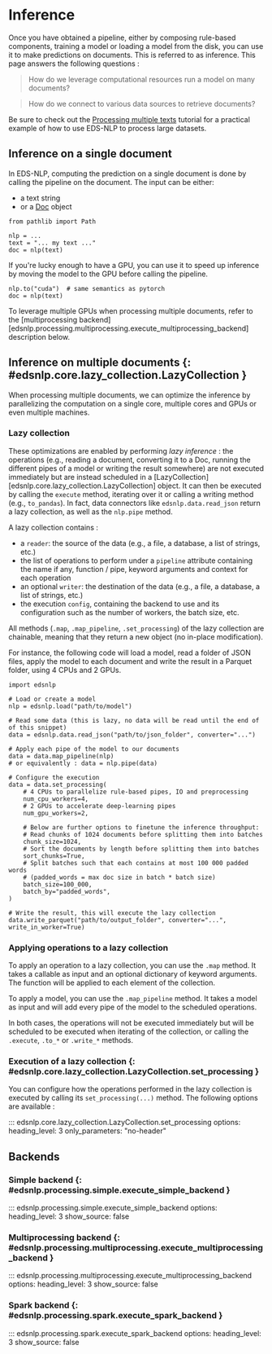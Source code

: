 # Inference

Once you have obtained a pipeline, either by composing rule-based components, training a model or loading a model from the disk, you can use it to make predictions on documents. This is referred to as inference. This page answers the following questions :

> How do we leverage computational resources run a model on many documents?

> How do we connect to various data sources to retrieve documents?

Be sure to check out the [Processing multiple texts](/tutorials/multiple-texts) tutorial for a practical example of how to use EDS-NLP to process large datasets.

## Inference on a single document

In EDS-NLP, computing the prediction on a single document is done by calling the pipeline on the document. The input can be either:

- a text string
- or a [Doc](https://spacy.io/api/doc) object

```{ .python .no-check }
from pathlib import Path

nlp = ...
text = "... my text ..."
doc = nlp(text)
```

If you're lucky enough to have a GPU, you can use it to speed up inference by moving the model to the GPU before calling the pipeline.

```{ .python .no-check }
nlp.to("cuda")  # same semantics as pytorch
doc = nlp(text)
```

To leverage multiple GPUs when processing multiple documents, refer to the [multiprocessing backend][edsnlp.processing.multiprocessing.execute_multiprocessing_backend] description below.

## Inference on multiple documents {: #edsnlp.core.lazy_collection.LazyCollection }

When processing multiple documents, we can optimize the inference by parallelizing the computation on a single core, multiple cores and GPUs or even multiple machines.

### Lazy collection

These optimizations are enabled by performing *lazy inference* : the operations (e.g., reading a document, converting it to a Doc, running the different pipes of a model or writing the result somewhere) are not executed immediately but are instead scheduled in a [LazyCollection][edsnlp.core.lazy_collection.LazyCollection] object. It can then be executed by calling the `execute` method, iterating over it or calling a writing method (e.g., `to_pandas`). In fact, data connectors like `edsnlp.data.read_json` return a lazy collection, as well as the `nlp.pipe` method.

A lazy collection contains :

- a `reader`: the source of the data (e.g., a file, a database, a list of strings, etc.)
- the list of operations to perform under a `pipeline` attribute containing the name if any, function / pipe, keyword arguments and context for each operation
- an optional `writer`: the destination of the data (e.g., a file, a database, a list of strings, etc.)
- the execution `config`, containing the backend to use and its configuration such as the number of workers, the batch size, etc.

All methods (`.map`, `.map_pipeline`, `.set_processing`) of the lazy collection are chainable, meaning that they return a new object (no in-place modification).

For instance, the following code will load a model, read a folder of JSON files, apply the model to each document and write the result in a Parquet folder, using 4 CPUs and 2 GPUs.

```{ .python .no-check }
import edsnlp

# Load or create a model
nlp = edsnlp.load("path/to/model")

# Read some data (this is lazy, no data will be read until the end of of this snippet)
data = edsnlp.data.read_json("path/to/json_folder", converter="...")

# Apply each pipe of the model to our documents
data = data.map_pipeline(nlp)
# or equivalently : data = nlp.pipe(data)

# Configure the execution
data = data.set_processing(
    # 4 CPUs to parallelize rule-based pipes, IO and preprocessing
    num_cpu_workers=4,
    # 2 GPUs to accelerate deep-learning pipes
    num_gpu_workers=2,

    # Below are further options to finetune the inference throughput:
    # Read chunks of 1024 documents before splitting them into batches
    chunk_size=1024,
    # Sort the documents by length before splitting them into batches
    sort_chunks=True,
    # Split batches such that each contains at most 100 000 padded words
    # (padded_words = max doc size in batch * batch size)
    batch_size=100_000,
    batch_by="padded_words",
)

# Write the result, this will execute the lazy collection
data.write_parquet("path/to/output_folder", converter="...", write_in_worker=True)
```

### Applying operations to a lazy collection

To apply an operation to a lazy collection, you can use the `.map` method. It takes a callable as input and an optional dictionary of keyword arguments. The function will be applied to each element of the collection.

To apply a model, you can use the `.map_pipeline` method. It takes a model as input and will add every pipe of the model to the scheduled operations.

In both cases, the operations will not be executed immediately but will be scheduled to be executed when iterating of the collection, or calling the `.execute`, `.to_*` or `.write_*` methods.

### Execution of a lazy collection {: #edsnlp.core.lazy_collection.LazyCollection.set_processing }

You can configure how the operations performed in the lazy collection is executed by calling its `set_processing(...)` method. The following options are available :

::: edsnlp.core.lazy_collection.LazyCollection.set_processing
    options:
        heading_level: 3
        only_parameters: "no-header"

## Backends

### Simple backend {: #edsnlp.processing.simple.execute_simple_backend }

::: edsnlp.processing.simple.execute_simple_backend
    options:
        heading_level: 3
        show_source: false

### Multiprocessing backend {: #edsnlp.processing.multiprocessing.execute_multiprocessing_backend }

::: edsnlp.processing.multiprocessing.execute_multiprocessing_backend
    options:
        heading_level: 3
        show_source: false

### Spark backend {: #edsnlp.processing.spark.execute_spark_backend }

::: edsnlp.processing.spark.execute_spark_backend
    options:
        heading_level: 3
        show_source: false
